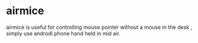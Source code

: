 # airmice
airmice is useful for controlling mouse pointer without a mouse in the desk , simply use androdi phone hand held in mid air.
